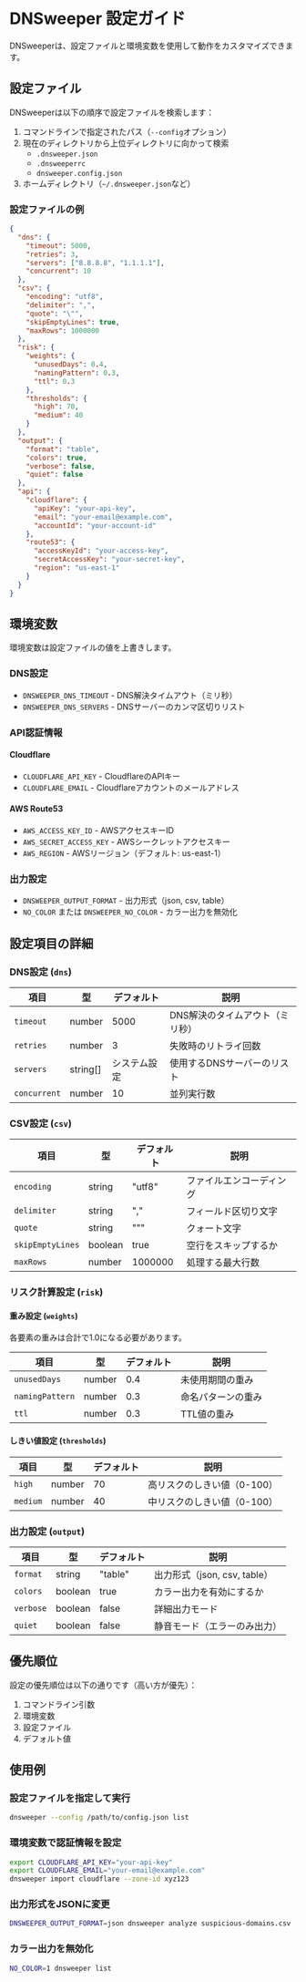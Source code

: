 # DNSweeper 設定ガイド

DNSweeperは、設定ファイルと環境変数を使用して動作をカスタマイズできます。

## 設定ファイル

DNSweeperは以下の順序で設定ファイルを検索します：

1. コマンドラインで指定されたパス（`--config`オプション）
2. 現在のディレクトリから上位ディレクトリに向かって検索
   - `.dnsweeper.json`
   - `.dnsweeperrc`
   - `dnsweeper.config.json`
3. ホームディレクトリ（`~/.dnsweeper.json`など）

### 設定ファイルの例

```json
{
  "dns": {
    "timeout": 5000,
    "retries": 3,
    "servers": ["8.8.8.8", "1.1.1.1"],
    "concurrent": 10
  },
  "csv": {
    "encoding": "utf8",
    "delimiter": ",",
    "quote": "\"",
    "skipEmptyLines": true,
    "maxRows": 1000000
  },
  "risk": {
    "weights": {
      "unusedDays": 0.4,
      "namingPattern": 0.3,
      "ttl": 0.3
    },
    "thresholds": {
      "high": 70,
      "medium": 40
    }
  },
  "output": {
    "format": "table",
    "colors": true,
    "verbose": false,
    "quiet": false
  },
  "api": {
    "cloudflare": {
      "apiKey": "your-api-key",
      "email": "your-email@example.com",
      "accountId": "your-account-id"
    },
    "route53": {
      "accessKeyId": "your-access-key",
      "secretAccessKey": "your-secret-key",
      "region": "us-east-1"
    }
  }
}
```

## 環境変数

環境変数は設定ファイルの値を上書きします。

### DNS設定

- `DNSWEEPER_DNS_TIMEOUT` - DNS解決タイムアウト（ミリ秒）
- `DNSWEEPER_DNS_SERVERS` - DNSサーバーのカンマ区切りリスト

### API認証情報

#### Cloudflare
- `CLOUDFLARE_API_KEY` - CloudflareのAPIキー
- `CLOUDFLARE_EMAIL` - Cloudflareアカウントのメールアドレス

#### AWS Route53
- `AWS_ACCESS_KEY_ID` - AWSアクセスキーID
- `AWS_SECRET_ACCESS_KEY` - AWSシークレットアクセスキー
- `AWS_REGION` - AWSリージョン（デフォルト: us-east-1）

### 出力設定

- `DNSWEEPER_OUTPUT_FORMAT` - 出力形式（json, csv, table）
- `NO_COLOR` または `DNSWEEPER_NO_COLOR` - カラー出力を無効化

## 設定項目の詳細

### DNS設定 (`dns`)

| 項目 | 型 | デフォルト | 説明 |
|------|-----|------------|------|
| `timeout` | number | 5000 | DNS解決のタイムアウト（ミリ秒） |
| `retries` | number | 3 | 失敗時のリトライ回数 |
| `servers` | string[] | システム設定 | 使用するDNSサーバーのリスト |
| `concurrent` | number | 10 | 並列実行数 |

### CSV設定 (`csv`)

| 項目 | 型 | デフォルト | 説明 |
|------|-----|------------|------|
| `encoding` | string | "utf8" | ファイルエンコーディング |
| `delimiter` | string | "," | フィールド区切り文字 |
| `quote` | string | "\"" | クォート文字 |
| `skipEmptyLines` | boolean | true | 空行をスキップするか |
| `maxRows` | number | 1000000 | 処理する最大行数 |

### リスク計算設定 (`risk`)

#### 重み設定 (`weights`)

各要素の重みは合計で1.0になる必要があります。

| 項目 | 型 | デフォルト | 説明 |
|------|-----|------------|------|
| `unusedDays` | number | 0.4 | 未使用期間の重み |
| `namingPattern` | number | 0.3 | 命名パターンの重み |
| `ttl` | number | 0.3 | TTL値の重み |

#### しきい値設定 (`thresholds`)

| 項目 | 型 | デフォルト | 説明 |
|------|-----|------------|------|
| `high` | number | 70 | 高リスクのしきい値（0-100） |
| `medium` | number | 40 | 中リスクのしきい値（0-100） |

### 出力設定 (`output`)

| 項目 | 型 | デフォルト | 説明 |
|------|-----|------------|------|
| `format` | string | "table" | 出力形式（json, csv, table） |
| `colors` | boolean | true | カラー出力を有効にするか |
| `verbose` | boolean | false | 詳細出力モード |
| `quiet` | boolean | false | 静音モード（エラーのみ出力） |

## 優先順位

設定の優先順位は以下の通りです（高い方が優先）：

1. コマンドライン引数
2. 環境変数
3. 設定ファイル
4. デフォルト値

## 使用例

### 設定ファイルを指定して実行

```bash
dnsweeper --config /path/to/config.json list
```

### 環境変数で認証情報を設定

```bash
export CLOUDFLARE_API_KEY="your-api-key"
export CLOUDFLARE_EMAIL="your-email@example.com"
dnsweeper import cloudflare --zone-id xyz123
```

### 出力形式をJSONに変更

```bash
DNSWEEPER_OUTPUT_FORMAT=json dnsweeper analyze suspicious-domains.csv
```

### カラー出力を無効化

```bash
NO_COLOR=1 dnsweeper list
```
